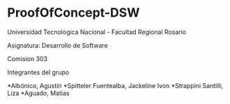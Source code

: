# ProofOfConcept-DSW
Universidad Tecnologica Nacional - Facultad Regional Rosario

Asignatura: Desarrollo de Software

Comision 303

Integrantes del grupo

*Albónico, Agustín
*Spitteler Fuentealba, Jackeline Ivon
*Strappini Santilli, Liza
*Aguado, Matias

